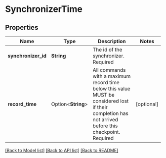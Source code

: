 # SynchronizerTime

## Properties

Name | Type | Description | Notes
------------ | ------------- | ------------- | -------------
**synchronizer_id** | **String** | The id of the synchronizer. Required | 
**record_time** | Option<**String**> | All commands with a maximum record time below this value MUST be considered lost if their completion has not arrived before this checkpoint. Required | [optional]

[[Back to Model list]](../README.md#documentation-for-models) [[Back to API list]](../README.md#documentation-for-api-endpoints) [[Back to README]](../README.md)


